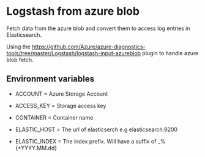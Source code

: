 # Logstash from azure blob

Fetch data from the azure blob and convert them to access log entries in Elasticsearch.

Using the https://github.com/Azure/azure-diagnostics-tools/tree/master/Logstash/logstash-input-azureblob
plugin to handle azure blob fetch.

## Environment variables

- ACCOUNT     = Azure Storage Account
- ACCESS_KEY  = Storage access key
- CONTAINER   = Container name

- ELASTIC_HOST = The url of elasticserch e.g elasticsearch:9200
- ELASTIC_INDEX = The index prefix. Will have a suffix of _%{+YYYY.MM.dd}